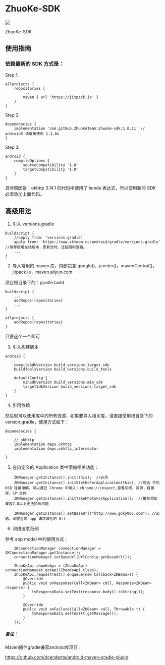 # ZhuoKe-SDK

[![](https://jitpack.io/v/ZhuoKeTeam/zhuoke-sdk.svg)](https://jitpack.io/#ZhuoKeTeam/zhuoke-sdk)

ZhuoKe-SDK

## 使用指南

### 依赖最新的 SDK 方式是：

Step 1.
```
allprojects {
    repositories {
        ...
        maven { url 'https://jitpack.io' }
    }
}
```

Step 2. 
```
dependencies {
    implementation 'com.github.ZhuoKeTeam:zhuoke-sdk:1.0.11' // androidX 请直接使用 1.1.0x
}
```

Step 3.
```
android {
    compileOptions {
        sourceCompatibility '1.8'
        targetCompatibility '1.8'
    }
}
```

具体原因是：okhttp 3.14.1 的代码中使用了 lamda 表达式，所以使用新的 SDK 必须添加上面代码。



## 高级用法

1. 引入 versions.gradle

```
buildscript {
    //apply from: 'versions.gradle'
    apply from: 'https://www.zkteam.cc/android/gradle/versions.gradle' //推荐使用在线版本，更新及时，还能随时查看。
    ...
}
```

2. 导入常用的 maven 库，内部包含 google()，jcenter()，mavenCentral()，jitpack.io，maven.aliyun.com

项目根目录下的：gradle.build
```
buildscript {
    ...
    addRepos(repositories)
    ...
}
```

```
allprojects {
    addRepos(repositories)
}
```

只要这个一个即可

3. 引入构建版本

```
android {

    compileSdkVersion build_versions.target_sdk
    buildToolsVersion build_versions.build_tools
    
    defaultConfig {
        minSdkVersion build_versions.min_sdk
        targetSdkVersion build_versions.target_sdk
    }
}
```

4. 引用依赖

然后就可以使用库中的所有资源，如果要导入相关库，请直接使用根目录下的 version.gradle，使用方式如下：

```
dependencies {

    // okhttp
    implementation deps.okhttp
    implementation deps.okhttp_interceptor
    
}
```

5. 在自定义的 Application 类中添加相关功能：

```
    ZKManager.getInstance().init(this);  //必须
    ZKManager.getInstance().initStethoForApplicaiton(this); //可选 手机 USB 连接电脑，可以通过 Chrome 中输入：chrome://inspect,查看网络，资源，数据库，SP 文件
    ZKManager.getInstance().initTakePhotoForApplication();  //推荐添加 兼容7.0以上无法拍照问题

    ZKManager.getInstance().setBaseUrl("http://www.gdky005.com"); //必选，设置当前 app 请求域名的 Url
```

6. 网络请求范例

参考 app  model 中的使用方式：

```
    ZKConnectionManager connectionManager = ZKConnectionManager.getInstance();
    connectionManager.setBaseUrl(UrlConfig.getBaseUrl());
    
    ZhuoKeApi zhuoKeApi = (ZhuoKeApi) connectionManager.getApi(ZhuoKeApi.class);
    zhuoKeApi.requestTest().enqueue(new Callback<ZKBean>() {
        @Override
        public void onResponse(Call<ZKBean> call, Response<ZKBean> response) {
            tvResponseData.setText(response.body().toString());
        }
    
        @Override
        public void onFailure(Call<ZKBean> call, Throwable t) {
            tvResponseData.setText(t.getMessage());
        }
    });
```

##### 备注：
Maven插件gradle兼容android库项目：

https://github.com/dcendents/android-maven-gradle-plugin